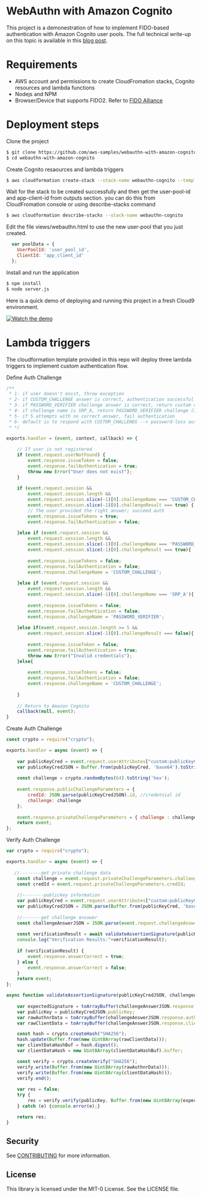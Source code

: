 # WebAuthn with Amazon Cognito

This project is a demonestration of how to implement FIDO-based authentication with Amazon Cognito user pools. The full technical write-up on this topic is available in this [blog post].

# Requirements
- AWS account and permissions to create CloudFromation stacks, Cognito resources and lambda functions
- Nodejs and NPM
- Browser/Device that supports FIDO2. Refer to [FIDO Alliance]

# Deployment steps
Clone the project
```sh
$ git clone https://github.com/aws-samples/webauthn-with-amazon-cognito.git
$ cd webauthn-with-amazon-cognito
```
Create Cognito resaources and lambda triggers
```sh
$ aws cloudformation create-stack --stack-name webauthn-cognito --template-body file://aws/UserPoolTemplate.yaml --capabilities CAPABILITY_AUTO_EXPAND CAPABILITY_IAM CAPABILITY_NAMED_IAM
```
Wait for the stack to be created successfully and then get the user-pool-id and app-client-id from outputs section. you can do this from CloudFromation console or using describe-stacks command
```sh
$ aws cloudformation describe-stacks --stack-name webauthn-cognito 
```
Edit the file views/webauthn.html to use the new user-pool that you just created.
```javascript
  var poolData = {
    UserPoolId: 'user_pool_id',
    ClientId: 'app_client_id'
  };
```
Install and run the application
```sh
$ npm install
$ node server.js
```

Here is a quick demo of deploying and running this project in a fresh Cloud9 environment.

[![Watch the demo](https://webauthn-with-amazon-cognito.s3-us-west-2.amazonaws.com/WebAuthn.gif)](https://webauthn-with-amazon-cognito.s3-us-west-2.amazonaws.com/WebAuthn.mp4)

   [FIDO Alliance]: <https://fidoalliance.org/fido2/fido2-web-authentication-webauthn/>
   [blog post]: <https://aws.amazon.com/blogs/security/>
   
# Lambda triggers
The cloudformation template provided in this repo will deploy three lambda triggers to implement custom authentication flow.

Define Auth Challenge

```javascript
/**
 * 1- if user doesn't exist, throw exception
 * 2- if CUSTOM_CHALLENGE answer is correct, authentication successful
 * 3- if PASSWORD_VERIFIER challenge answer is correct, return custom challeneg (3,4 will be appliable if password+fido is selected)
 * 4- if challenge name is SRP_A, return PASSWORD_VERIFIER challenge (3,4 will be appliable if password+fido is selected)
 * 5- if 5 attempts with no correct answer, fail authentication
 * 6- default is to respond with CUSTOM_CHALLENEG --> password-less authentication
 * */

exports.handler = (event, context, callback) => {
    
    // If user is not registered
    if (event.request.userNotFound) {
        event.response.issueToken = false;
        event.response.failAuthentication = true;
        throw new Error("User does not exist");
    }
    
    if (event.request.session &&
        event.request.session.length &&
        event.request.session.slice(-1)[0].challengeName === 'CUSTOM_CHALLENGE' &&
        event.request.session.slice(-1)[0].challengeResult === true) {
        // The user provided the right answer; succeed auth
        event.response.issueTokens = true;
        event.response.failAuthentication = false;
        
    }else if (event.request.session &&
        event.request.session.length &&
        event.request.session.slice(-1)[0].challengeName === 'PASSWORD_VERIFIER' &&
        event.request.session.slice(-1)[0].challengeResult === true){
            
        event.response.issueTokens = false;
        event.response.failAuthentication = false;
        event.response.challengeName = 'CUSTOM_CHALLENGE';
        
    }else if (event.request.session &&
        event.request.session.length &&
        event.request.session.slice(-1)[0].challengeName === 'SRP_A'){
            
        event.response.issueTokens = false;
        event.response.failAuthentication = false;
        event.response.challengeName = 'PASSWORD_VERIFIER';
        
    }else if(event.request.session.length >= 5 && 
        event.request.session.slice(-1)[0].challengeResult === false){
            
        event.response.issueToken = false;
        event.response.failAuthentication = true;
        throw new Error("Invalid credentials");
    }else{
        
        event.response.issueTokens = false;
        event.response.failAuthentication = false;
        event.response.challengeName = 'CUSTOM_CHALLENGE';
        
    }
    
    // Return to Amazon Cognito
    callback(null, event);
}

```

Create Auth Challenge

```javascript
const crypto = require("crypto");

exports.handler = async (event) => {
    
    var publicKeyCred = event.request.userAttributes["custom:publicKeyCred"];
    var publicKeyCredJSON = Buffer.from(publicKeyCred, 'base64').toString('ascii');
    
    const challenge = crypto.randomBytes(64).toString('hex');
    
    event.response.publicChallengeParameters = {
        credId: JSON.parse(publicKeyCredJSON).id, //credetnial id
        challenge: challenge
    };
    
    event.response.privateChallengeParameters = { challenge : challenge};
    return event;
};

```

Verify Auth Challenge

```javascript
var crypto = require("crypto");

exports.handler = async (event) => {
   
   //--------get private challenge data
    const challenge = event.request.privateChallengeParameters.challenge;
    const credId = event.request.privateChallengeParameters.credId;
    
    //--------publickey information
    var publicKeyCred = event.request.userAttributes["custom:publicKeyCred"];
    var publicKeyCredJSON = JSON.parse(Buffer.from(publicKeyCred, 'base64').toString('ascii'));
    
    //-------get challenge ansower
    const challengeAnswerJSON = JSON.parse(event.request.challengeAnswer);
    
    const verificationResult = await validateAssertionSignature(publicKeyCredJSON, challengeAnswerJSON);
    console.log("Verification Results:"+verificationResult);
    
    if (verificationResult) {
        event.response.answerCorrect = true;
    } else {
        event.response.answerCorrect = false;
    }
    return event;
};

async function validateAssertionSignature(publicKeyCredJSON, challengeAnswerJSON) {
    
    var expectedSignature = toArrayBuffer(challengeAnswerJSON.response.signature, "signature");
    var publicKey = publicKeyCredJSON.publicKey;
    var rawAuthnrData = toArrayBuffer(challengeAnswerJSON.response.authenticatorData, "authenticatorData");
    var rawClientData = toArrayBuffer(challengeAnswerJSON.response.clientDataJSON, "clientDataJSON");

    const hash = crypto.createHash("SHA256");
    hash.update(Buffer.from(new Uint8Array(rawClientData)));
    var clientDataHashBuf = hash.digest();
    var clientDataHash = new Uint8Array(clientDataHashBuf).buffer;

    const verify = crypto.createVerify("SHA256");
    verify.write(Buffer.from(new Uint8Array(rawAuthnrData)));
    verify.write(Buffer.from(new Uint8Array(clientDataHash)));
    verify.end();
    
    var res = false;
    try {
        res = verify.verify(publicKey, Buffer.from(new Uint8Array(expectedSignature)));
    } catch (e) {console.error(e);}

    return res;
}

```

## Security

See [CONTRIBUTING](CONTRIBUTING.md#security-issue-notifications) for more information.

## License

This library is licensed under the MIT-0 License. See the LICENSE file.

